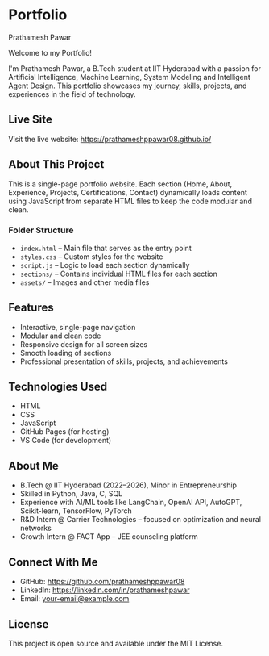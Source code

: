 # Portfolio
Prathamesh Pawar

Welcome to my Portfolio!

I'm Prathamesh Pawar, a B.Tech student at IIT Hyderabad with a passion for Artificial Intelligence, Machine Learning, System Modeling and Intelligent Agent Design. This portfolio showcases my journey, skills, projects, and experiences in the field of technology.

## Live Site

Visit the live website: https://prathameshppawar08.github.io/

## About This Project

This is a single-page portfolio website. Each section (Home, About, Experience, Projects, Certifications, Contact) dynamically loads content using JavaScript from separate HTML files to keep the code modular and clean.

### Folder Structure

- `index.html` – Main file that serves as the entry point
- `styles.css` – Custom styles for the website
- `script.js` – Logic to load each section dynamically
- `sections/` – Contains individual HTML files for each section
- `assets/` – Images and other media files

## Features

- Interactive, single-page navigation
- Modular and clean code
- Responsive design for all screen sizes
- Smooth loading of sections
- Professional presentation of skills, projects, and achievements

## Technologies Used

- HTML
- CSS
- JavaScript
- GitHub Pages (for hosting)
- VS Code (for development)

## About Me

- B.Tech @ IIT Hyderabad (2022–2026), Minor in Entrepreneurship
- Skilled in Python, Java, C, SQL
- Experience with AI/ML tools like LangChain, OpenAI API, AutoGPT, Scikit-learn, TensorFlow, PyTorch
- R&D Intern @ Carrier Technologies – focused on optimization and neural networks
- Growth Intern @ FACT App – JEE counseling platform

## Connect With Me

- GitHub: https://github.com/prathameshppawar08
- LinkedIn: https://linkedin.com/in/prathameshpawar
- Email: your-email@example.com

## License

This project is open source and available under the MIT License.

